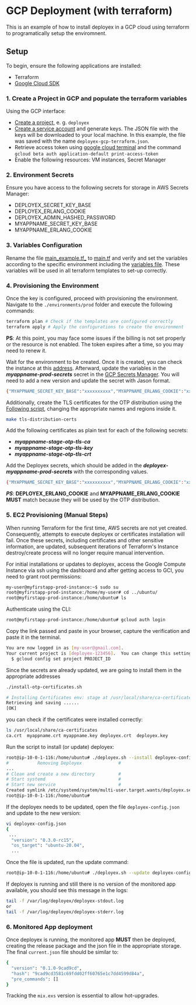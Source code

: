 # GCP Deployment (with terraform)

This is an example of how to install deployex in a GCP cloud using terraform to programatically setup the enviromnent.

## Setup

To begin, ensure the following applications are installed:

 * Terraform
 * [Google Cloud SDK](https://cloud.google.com/sdk/docs/install-sdk?hl=pt-br)

### 1. Create a Project in GCP and populate the terraform variables

Using the GCP interface:
 * [Create a project](https://developers.google.com/workspace/guides/create-project?hl=pt-br#google-cloud-console), e. g. `deployex`
 * [Create a service account](https://console.cloud.google.com/iam-admin/serviceaccounts?project=deployex-435117&supportedpurview=project) and generate keys. The JSON file with the keys will be downloaded to your local machine. In this example, the file was saved with the name `deployex-gcp-terraform.json`.
 * Retrieve access token using [google cloud terminal](https://shell.cloud.google.com/?pli=1&show=ide%2Cterminal) and the command `gcloud beta auth application-default print-access-token`
 * Enable the following resources: VM instances, Secret Manager

### 2. Environment Secrets

Ensure you have access to the following secrets for storage in AWS Secrets Manager:

 - DEPLOYEX_SECRET_KEY_BASE
 - DEPLOYEX_ERLANG_COOKIE
 - DEPLOYEX_ADMIN_HASHED_PASSWORD
 - MYAPPNAME_SECRET_KEY_BASE
 - MYAPPNAME_ERLANG_COOKIE

### 3. Variables Configuration

Rename the file [main_example.tf_](./environments/prod/main_example.tf_) to [main.tf](./environments/prod/main.tf) and verify and set the variables according to the specific environment including the [variables file](./modules/standard-account/variables.tf). These variables will be used in all terraform templates to set-up correctly.

### 4. Provisioning the Environment

Once the key is configured, proceed with provisioning the environment. Navigate to the `./environments/prod` folder and execute the following commands:

```bash
terraform plan # Check if the templates are configured correctly
terraform apply # Apply the configurations to create the environment
```

__PS__: At this point, you may face some issues if the billing is not set properly or the resource is not enabled. The token expires after a time, so you may need to renew it.

Wait for the environment to be created. Once it is created, you can check the instance at this [address](https://console.cloud.google.com/compute/instances). Afterward, update the variables in the *__myappname-prod-secrets__* secret in the [GCP Secrets Manager](https://console.cloud.google.com/security/secret-manager). You will need to add a new version and update the secret with Jason format.

```bash
{"MYAPPNAME_SECRET_KEY_BASE":"xxxxxxxxxx","MYAPPNAME_ERLANG_COOKIE":"xxxxxxxxxx"}
```

Additionally, create the TLS certificates for the OTP distribution using the [Following script](../../../devops/scripts/tls-distribution-certs), changing the appropriate names and regions inside it.

```bash
make tls-distribution-certs
```

Add the following certificates as plain text for each of the following secrets:
 - *__myappname-stage-otp-tls-ca__*
 - *__myappname-stage-otp-tls-key__*
 - *__myappname-stage-otp-tls-crt__*

Add the Deployex secrets, which should be added in the *__deployex-myappname-prod-secrets__*  with the corresponding values.

 ```bash
{"MYAPPNAME_SECRET_KEY_BASE":"xxxxxxxxxx","MYAPPNAME_ERLANG_COOKIE":"xxxxxxxxxx","DEPLOYEX_ADMIN_HASHED_PASSWORD":"xxxxxxxxxx"}
```

*__PS__*: __DEPLOYEX_ERLANG_COOKIE__ and __MYAPPNAME_ERLANG_COOKIE__ __MUST__ match because they will be used by the OTP distribution.

### 5. EC2 Provisioning (Manual Steps)

When running Terraform for the first time, AWS secrets are not yet created. Consequently, attempts to execute deployex or certificates installation will fail. Once these secrets, including certificates and other sensitive information, are updated, subsequent iterations of Terraform's Instance destroy/create process will no longer require manual intervention.

For initial installations or updates to deployex, access the Google Compute Instance via ssh using the dashboard and after getting access to GCI, you need to grant root permissions:

```bash
my-user@myfirstapp-prod-instance:~$ sudo su
root@myfirstapp-prod-instance:/home/my-user# cd ../ubuntu/
root@myfirstapp-prod-instance:/home/ubuntu# ls
```

Authenticate using the CLI:
```bash
root@myfirstapp-prod-instance:/home/ubuntu# gcloud auth login
```

Copy the link passed and paste in your browser, capture the verification and paste it in the terminal.

```bash
You are now logged in as [my-user@gmail.com].
Your current project is [deployex-123456].  You can change this setting by running:
  $ gcloud config set project PROJECT_ID
```

Since the secrets are already updated, we are going to install them in the appropriate addresses
```bash
./install-otp-certificates.sh 

# Installing Certificates env: stage at /usr/local/share/ca-certificates #
Retrieving and saving ......
[OK]
```

you can check if the certificates were installed correctly:

```bash
ls /usr/local/share/ca-certificates
ca.crt  myappname.crt myappname.key deployex.crt  deployex.key
```

Run the script to install (or update) deployex:

```bash
root@ip-10-0-1-116:/home/ubuntu# ./deployex.sh --install deployex-config.json
#           Removing Deployex              #
...
# Clean and create a new directory         #
# Start systemd                            #
# Start new service                        #
Created symlink /etc/systemd/system/multi-user.target.wants/deployex.service → /etc/systemd/system/deployex.service.
root@ip-10-0-1-116:/home/ubuntu#
```

If the deployex needs to be updated, open the file `deployex-config.json` and update to the new version:

```bash
vi deployex-config.json
{
 ...
  "version": "0.3.0-rc15",
  "os_target": "ubuntu-20.04",
  ...
```

Once the file is updated, run the update command:
```bash
root@ip-10-0-1-116:/home/ubuntu# ./deployex.sh --update deployex-config.json
```

If deployex is running and still there is no version of the monitored app available, you should see this message in the logs:
```bash
tail -f /var/log/deployex/deployex-stdout.log
or
tail -f /var/log/deployex/deployex-stderr.log
```

### 6. Monitored App deployment

Once deployex is running, the monitored app __MUST__ then be deployed, creating the release package and the json file in the appropriate storage. The final `current.json` file should be similar to:

```bash
{
  "version": "0.1.0-9cad9cd",
  "hash": "9cad9cd3581c69fdd02ff60765e1c7dd4599d84a",
  "pre_commands": []
}
```

Tracking the `mix.exs` version is essential to allow hot-upgrades.